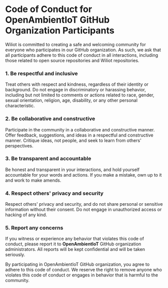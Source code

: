 # Code of Conduct for OpenAmbientIoT GitHub Organization Participants

Wiliot is committed to creating a safe and welcoming community for everyone who participates in our GitHub organization. As such, we ask that all participants adhere to this code of conduct in all interactions, including those related to open source repositories and Wiliot repositories.

### 1. Be respectful and inclusive
   
Treat others with respect and kindness, regardless of their identity or background. Do not engage in discriminatory or harassing behavior, including but not limited to comments or actions related to race, gender, sexual orientation, religion, age, disability, or any other personal characteristic.

### 2. Be collaborative and constructive
   
Participate in the community in a collaborative and constructive manner. Offer feedback, suggestions, and ideas in a respectful and constructive manner. Critique ideas, not people, and seek to learn from others' perspectives.

### 3. Be transparent and accountable
   
Be honest and transparent in your interactions, and hold yourself accountable for your words and actions. If you make a mistake, own up to it and work to make amends.

### 4. Respect others' privacy and security

Respect others' privacy and security, and do not share personal or sensitive information without their consent. Do not engage in unauthorized access or hacking of any kind.

### 5. Report any concerns
   
If you witness or experience any behavior that violates this code of conduct, please report it to **OpenAmbientIoT** GitHub organization administrators. All reports will be kept confidential and will be taken seriously.

By participating in OpenAmbientIoT GitHub organization, you agree to adhere to this code of conduct. We reserve the right to remove anyone who violates this code of conduct or engages in behavior that is harmful to the community.

